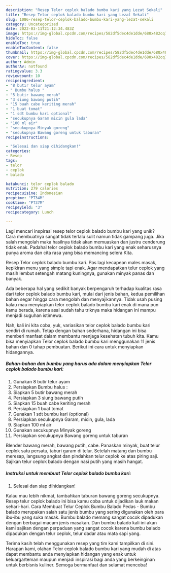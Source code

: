 ```yaml
---
description: "Resep Telor ceplok balado bumbu kari yang Lezat Sekali"
title: "Resep Telor ceplok balado bumbu kari yang Lezat Sekali"
slug: 1086-resep-telor-ceplok-balado-bumbu-kari-yang-lezat-sekali
category: Uncategorized
date: 2022-03-11T21:12:34.483Z
image: https://img-global.cpcdn.com/recipes/582df5dec4de1dde/680x482cq70/telor-ceplok-balado-bumbu-kari-foto-resep-utama.jpg
hideToc: false
enableToc: true
enableTocContent: false
thumbnail: https://img-global.cpcdn.com/recipes/582df5dec4de1dde/680x482cq70/telor-ceplok-balado-bumbu-kari-foto-resep-utama.jpg
cover: https://img-global.cpcdn.com/recipes/582df5dec4de1dde/680x482cq70/telor-ceplok-balado-bumbu-kari-foto-resep-utama.jpg
author: Admin
authorAv: notfound
ratingvalue: 3.3
reviewcount: 10
recipeingredient:
- "8 butir telur ayam"
- " Bumbu halus "
- "5 butir bawang merah"
- "3 siung bawang putih"
- "15 buah cabe keriting merah"
- "1 buat tomat"
- "1 sdt bumbu kari optional"
- "secukupnya Garam micin gula lada"
- "100 ml air"
- "secukupnya Minyak goreng"
- "secukupnya Bawang goreng untuk taburan"
recipeinstructions:

- "Selesai dan siap dihidangkan!"
categories:
- Resep
tags:
- telor
- ceplok
- balado

katakunci: telor ceplok balado 
nutrition: 279 calories
recipecuisine: Indonesian
preptime: "PT34M"
cooktime: "PT37M"
recipeyield: "3"
recipecategory: Lunch

---
```





Lagi mencari inspirasi resep telor ceplok balado bumbu kari yang unik? Cara membuatnya sangat tidak terlalu sulit namun tidak gampang juga. Jika salah mengolah maka hasilnya tidak akan memuaskan dan justru cenderung tidak enak. Padahal telor ceplok balado bumbu kari yang enak seharusnya punya aroma dan cita rasa yang bisa memancing selera Kita.





Resep Telor ceplok balado bumbu kari. Pas lagi kecapean males masak, kepikiran menu yang simple tapi enak. Agar mendapatkan telur ceplok yang masih lembut setengah matang kuningnya, gunakan minyak panas dan banyak.

Ada beberapa hal yang sedikit banyak berpengaruh terhadap kualitas rasa dari telor ceplok balado bumbu kari, mulai dari jenis bahan, kedua pemilihan bahan segar hingga cara mengolah dan menyajikannya. Tidak usah pusing kalau mau menyiapkan telor ceplok balado bumbu kari enak di mana pun kamu berada, karena asal sudah tahu triknya maka hidangan ini mampu menjadi suguhan istimewa.






Nah, kali ini kita coba, yuk, variasikan telor ceplok balado bumbu kari sendiri di rumah. Tetap dengan bahan sederhana, hidangan ini bisa memberi manfaat dalam membantu menjaga kesehatan tubuh kita. Kamu bisa menyiapkan Telor ceplok balado bumbu kari menggunakan 11 jenis bahan dan 0 tahap pembuatan. Berikut ini cara untuk menyiapkan hidangannya.

<!--inarticleads1-->

##### Bahan-bahan dan bumbu yang harus ada dalam menyiapkan Telor ceplok balado bumbu kari:

1. Gunakan 8 butir telur ayam
1. Persiapkan  Bumbu halus :
1. Siapkan 5 butir bawang merah
1. Persiapkan 3 siung bawang putih
1. Siapkan 15 buah cabe keriting merah
1. Persiapkan 1 buat tomat
1. Gunakan 1 sdt bumbu kari (optional)
1. Persiapkan secukupnya Garam, micin, gula, lada
1. Siapkan 100 ml air
1. Gunakan secukupnya Minyak goreng
1. Persiapkan secukupnya Bawang goreng untuk taburan


Blender bawang merah, bawang putih, cabe. Panaskan minyak, buat telur ceplok satu persatu, taburi garam di telur. Setelah matang dan bumbu meresap, langsung angkat dan pindahkan telur ceplok ke atas piring saji. Sajikan telur ceplok balado dengan nasi putih yang masih hangat. 

<!--inarticleads2-->

##### Instruksi untuk membuat Telor ceplok balado bumbu kari:


1. Selesai dan siap dihidangkan!

Kalau mau lebih nikmat, tambahkan taburan bawang goreng secukupnya. Resep telur ceplok balado ini bisa kamu coba untuk dijadikan lauk makan sehari-hari. Cara Membuat Telur Ceplok Bumbu Balado Pedas - Bumbu balado merupakan salah satu jenis bumbu yang sering digunakan oleh para ibu-ibu yang suka masak. Bumbu balado memang sangat cocok dipadukan dengan berbagai macam jenis masakan. Dan bumbu balado kali ini akan kami sajikan dengan perpaduan yang sangat cocok karena bumbu balado dipadukan dengan telur ceplok, telur dadar atau mata sapi yang. 

Terima kasih telah menggunakan resep yang tim kami tampilkan di sini. Harapan kami, olahan Telor ceplok balado bumbu kari yang mudah di atas dapat membantu anda menyiapkan hidangan yang enak untuk keluarga/teman maupun menjadi inspirasi bagi anda yang berkeinginan untuk berbisnis kuliner. Semoga bermanfaat dan selamat mencoba!
